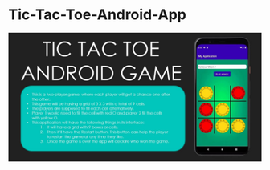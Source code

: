 # Tic-Tac-Toe-Android-App
![Copy of seek bar (3)](https://github.com/Vikram-Jha/Tic-Tac-Toe-Android-App/blob/Gomain/Capture.jpg)
